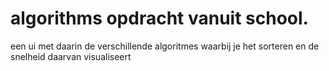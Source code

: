 # algorithms opdracht vanuit school. 

een ui met daarin de verschillende algoritmes waarbij je het sorteren en de snelheid daarvan visualiseert

